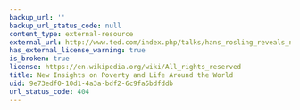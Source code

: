 ```yaml
---
backup_url: ''
backup_url_status_code: null
content_type: external-resource
external_url: http://www.ted.com/index.php/talks/hans_rosling_reveals_new_insights_on_poverty.html
has_external_license_warning: true
is_broken: true
license: https://en.wikipedia.org/wiki/All_rights_reserved
title: New Insights on Poverty and Life Around the World
uid: 9e73edf0-10d1-4a3a-bdf2-6c9fa5bdfddb
url_status_code: 404
---
```

